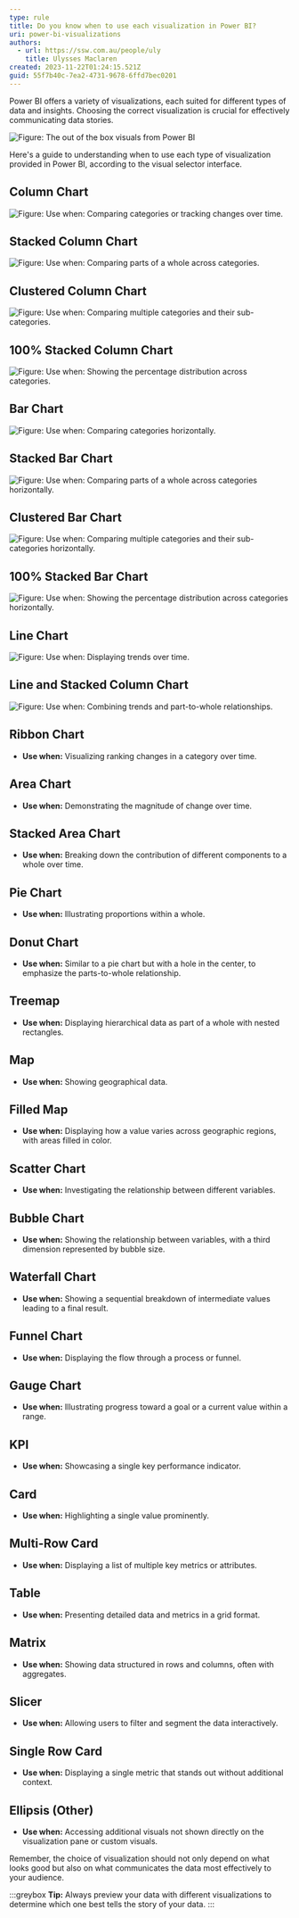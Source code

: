 ```yaml
---
type: rule
title: Do you know when to use each visualization in Power BI?
uri: power-bi-visualizations
authors:
  - url: https://ssw.com.au/people/uly
    title: Ulysses Maclaren
created: 2023-11-22T01:24:15.521Z
guid: 55f7b40c-7ea2-4731-9678-6ffd7bec0201
---
```

Power BI offers a variety of visualizations, each suited for different types of data and insights. Choosing the correct visualization is crucial for effectively communicating data stories.

![Figure: The out of the box visuals from Power BI](visualizations.jpg)

Here's a guide to understanding when to use each type of visualization provided in Power BI, according to the visual selector interface.

<!--endintro-->

## Column Chart

![Figure: Use when: Comparing categories or tracking changes over time.](column-chart.jpg)

## Stacked Column Chart

![Figure: Use when: Comparing parts of a whole across categories.](stacked-column-chart.jpg)

## Clustered Column Chart

![Figure: Use when: Comparing multiple categories and their sub-categories.](clustered-columns.jpg)

## 100% Stacked Column Chart

![Figure: Use when: Showing the percentage distribution across categories.](100-stacked-columns.jpg)

## Bar Chart

![Figure: Use when: Comparing categories horizontally.](bar-chart.jpg)

## Stacked Bar Chart

![Figure: Use when: Comparing parts of a whole across categories horizontally.](stacked-bar-chart.jpg)

## Clustered Bar Chart

![Figure: Use when: Comparing multiple categories and their sub-categories horizontally.](clustered-bar-chart.jpg)

## 100% Stacked Bar Chart

![Figure: Use when: Showing the percentage distribution across categories horizontally.](100-stacked-bars.jpg)

## Line Chart

![Figure: Use when: Displaying trends over time.](line-chart.jpg)

## Line and Stacked Column Chart

![Figure: Use when: Combining trends and part-to-whole relationships.](line-and-stacked-column-chart.jpg)

## Ribbon Chart

* **Use when:** Visualizing ranking changes in a category over time.

## Area Chart

* **Use when:** Demonstrating the magnitude of change over time.

## Stacked Area Chart

* **Use when:** Breaking down the contribution of different components to a whole over time.

## Pie Chart

* **Use when:** Illustrating proportions within a whole.

## Donut Chart

* **Use when:** Similar to a pie chart but with a hole in the center, to emphasize the parts-to-whole relationship.

## Treemap

* **Use when:** Displaying hierarchical data as part of a whole with nested rectangles.

## Map

* **Use when:** Showing geographical data.

## Filled Map

* **Use when:** Displaying how a value varies across geographic regions, with areas filled in color.

## Scatter Chart

* **Use when:** Investigating the relationship between different variables.

## Bubble Chart

* **Use when:** Showing the relationship between variables, with a third dimension represented by bubble size.

## Waterfall Chart

* **Use when:** Showing a sequential breakdown of intermediate values leading to a final result.

## Funnel Chart

* **Use when:** Displaying the flow through a process or funnel.

## Gauge Chart

* **Use when:** Illustrating progress toward a goal or a current value within a range.

## KPI

* **Use when:** Showcasing a single key performance indicator.

## Card

* **Use when:** Highlighting a single value prominently.

## Multi-Row Card

* **Use when:** Displaying a list of multiple key metrics or attributes.

## Table

* **Use when:** Presenting detailed data and metrics in a grid format.

## Matrix

* **Use when:** Showing data structured in rows and columns, often with aggregates.

## Slicer

* **Use when:** Allowing users to filter and segment the data interactively.

## Single Row Card

* **Use when:** Displaying a single metric that stands out without additional context.

## Ellipsis (Other)

* **Use when:** Accessing additional visuals not shown directly on the visualization pane or custom visuals.

Remember, the choice of visualization should not only depend on what looks good but also on what communicates the data most effectively to your audience.

:::greybox 
**Tip:** Always preview your data with different visualizations to determine which one best tells the story of your data.
:::